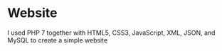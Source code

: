 # Website
I used PHP 7 together with HTML5, CSS3, JavaScript, XML, JSON, and MySQL to create a simple website
